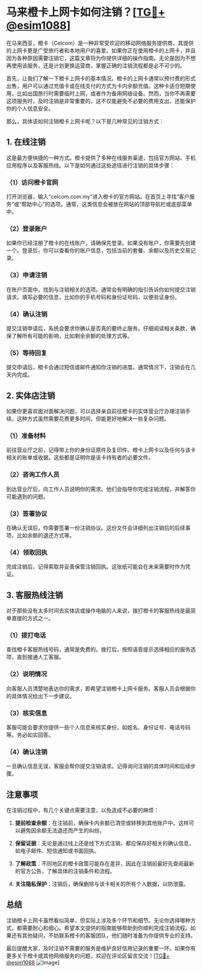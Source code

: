 # 马来橙卡上网卡如何注销？[[TG💪+ @esim1088](https://t.me/s/esim1088)]

在马来西亚，橙卡（Celcom）是一种非常受欢迎的移动网络服务提供商，其提供的上网卡更是广受旅行者和本地用户的喜爱。如果你正在使用橙卡的上网卡，并且因为各种原因需要注销它，这篇文章将为你提供详细的操作指南。无论是因为不想再使用该服务，还是计划更换运营商，掌握正确的注销流程都是必不可少的。

首先，让我们了解一下橙卡上网卡的基本情况。橙卡的上网卡通常以预付费的形式出售，用户可以通过充值卡或在线支付的方式为卡内余额充值。这种卡适合短期使用，比如出国旅行时需要临时上网，或者作为备用网络设备。然而，当你不再需要这项服务时，及时注销是非常重要的，这不仅能避免不必要的费用支出，还能保护你的个人信息安全。

那么，具体该如何注销橙卡上网卡呢？以下是几种常见的注销方式：

## 1. 在线注销

这是最方便快捷的一种方式。橙卡提供了多种在线服务渠道，包括官方网站、手机应用程序以及客服热线。以下是如何通过这些途径进行注销的具体步骤：

### （1）访问橙卡官网

打开浏览器，输入“celcom.com.my”进入橙卡的官方网站。在首页上寻找“客户服务”或“帮助中心”的选项。通常，这类信息会被放在网站的顶部导航栏或底部菜单中。

### （2）登录账户

如果你已经注册了橙卡的在线账户，请确保先登录。如果没有账户，你需要先创建一个。登录后，你可以查看你的账户信息，包括当前的套餐、余额以及历史交易记录。

### （3）申请注销

在账户页面中，找到与注销相关的选项。通常会有明确的指引告诉你如何提交注销请求。填写必要的信息，比如你的手机号码和身份证号码，以便验证身份。

### （4）确认注销

提交注销申请后，系统会要求你确认是否真的要终止服务。仔细阅读相关条款，确保了解所有可能的影响，比如剩余余额的处理方式等。

### （5）等待回复

提交申请后，橙卡会通过短信或邮件通知你注销的进度。通常情况下，注销会在几天内完成。

## 2. 实体店注销

如果你更喜欢面对面解决问题，可以选择亲自前往橙卡的实体营业厅办理注销手续。这种方式虽然需要花费更多时间，但能更好地解决一些复杂问题。

### （1）准备材料

前往营业厅之前，记得带上你的身份证原件及复印件、橙卡上网卡以及任何与该卡相关的账单或收据。这些都是证明你是该卡持有者的必要文件。

### （2）咨询工作人员

到达营业厅后，向工作人员说明你的需求。他们会指导你完成注销流程，并解答你可能遇到的问题。

### （3）签署协议

在确认无误后，你需要签署一份注销协议。这份文件会详细列出注销后的后续事项，比如余额的退还方式等。

### （4）领取回执

完成注销后，记得索取并妥善保管注销回执。这张纸可能会在未来需要时作为凭证。

## 3. 客服热线注销

对于那些没有太多时间去实体店或操作电脑的人来说，拨打橙卡的客服热线是最简单直接的方式之一。

### （1）拨打电话

查找橙卡客服热线号码，通常是免费的。拨打后，按照语音提示选择相应的服务选项，直到接通人工客服。

### （2）说明情况

向客服人员清楚地表达你的需求，即希望注销橙卡上网卡服务。客服人员会根据你的具体情况给出下一步建议。

### （3）核实信息

客服可能会要求你提供一些个人信息来核实身份，如姓名、身份证号、电话号码等。务必如实回答。

### （4）确认注销

一旦确认信息无误，客服会帮你提交注销请求。记得询问注销的具体时间和后续步骤。

## 注意事项

在注销过程中，有几个关键点需要注意，以免造成不必要的麻烦：

1. **提前检查余额**：在注销前，确保卡内余额已清空或转移到其他账户中。这样可以避免因余额无法退还而产生的纠纷。

2. **保留证据**：无论是通过线上还是线下方式注销，都应保存好相关的确认信息，如电子邮件、短信通知或书面回执。

3. **了解政策**：不同地区的橙卡政策可能存在差异，因此在注销前最好先查阅最新的官方公告，了解具体的注销条件和流程。

4. **关注隐私保护**：注销后，确保删除与该卡相关的所有个人数据，以防泄露。

## 总结

注销橙卡上网卡虽然看似简单，但实际上涉及多个环节和细节。无论你选择哪种方式，都需要耐心和细心。希望本文提供的指南能够帮助到你顺利完成注销流程。如果还有其他疑问，不妨联系橙卡的客服团队，他们随时准备为你提供专业的支持。

最后提醒大家，及时注销不需要的服务是维护良好信用记录的重要一环。如果你有更多关于橙卡或其他网络服务的问题，欢迎在评论区留言交流！[[TG💪+ @esim1088](https://t.me/s/esim1088) ![Image](https://i.postimg.cc/4NQfJmqS/Snipaste-2025-05-13-00-14-12.png)]